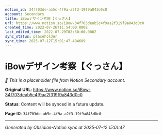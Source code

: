 ```yaml
---
notion_id: 34f703de-ab5c-4f9a-a2f3-19f9a843d0c0
account: Secondary
title: iBowデザイン考察【ぐっさん】
url: https://www.notion.so/iBow-34f703deab5c4f9aa2f319f9a843d0c0
created_time: 2022-07-26T11:54:00.000Z
last_edited_time: 2022-07-29T02:50:00.000Z
sync_status: placeholder
sync_time: 2025-07-12T15:01:47.484689
---
```


# iBowデザイン考察【ぐっさん】

*🔄 This is a placeholder file from Notion Secondary account.*

**Original URL**: https://www.notion.so/iBow-34f703deab5c4f9aa2f319f9a843d0c0

**Status**: Content will be synced in a future update.

**Page ID**: `34f703de-ab5c-4f9a-a2f3-19f9a843d0c0`

---

*Generated by Obsidian-Notion sync at 2025-07-12 15:01:47*
